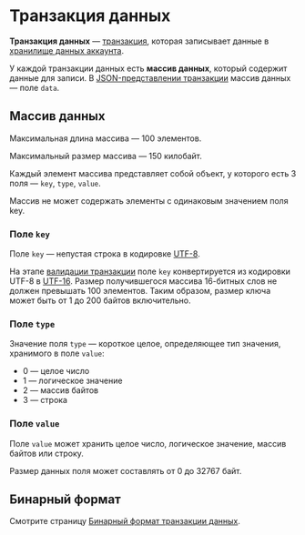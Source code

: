 # Транзакция данных

**Транзакция данных** — [транзакция](/blockchain/transaction.md), которая записывает данные в [хранилище данных аккаунта](/blockchain/account-data-storage.md).

У каждой транзакции данных есть **массив данных**, который содержит данные для записи. В [JSON-представлении транзакции](#json-representation) массив данных — поле `data`.

## Массив данных

Максимальная длина массива — 100 элементов.

Максимальный размер массива — 150 килобайт.

Каждый элемент массива представляет собой объект, у которого есть 3 поля — `key`, `type`, `value`.

Массив не может содержать элементы с одинаковым значением поля key.

### Поле `key`

Поле `key` — непустая строка в кодировке [UTF-8](https://ru.wikipedia.org/wiki/UTF-8).

На этапе [валидации транзакции](/blockchain/transaction-validation.md) поле `key` конвертируется из кодировки UTF-8 в [UTF-16](https://ru.wikipedia.org/wiki/UTF-16). Размер получившегося массива 16-битных слов не должен превышать 100 элементов. Таким образом, размер ключа может быть от 1 до 200 байтов включительно.

### Поле `type`

Значение поля `type` — короткое целое, определяющее тип значения, хранимого в поле `value`:

- 0 — целое число
- 1 — логическое значение
- 2 — массив байтов
- 3 — строка

### Поле `value`

Поле `value` может хранить целое число, логическое значение, массив байтов или строку.

Размер данных поля может составлять от 0 до 32767 байт.

## Бинарный формат

Смотрите страницу [Бинарный формат транзакции данных](/blockchain/binary-format/transaction-binary-format/data-transaction-binary-format.md).
